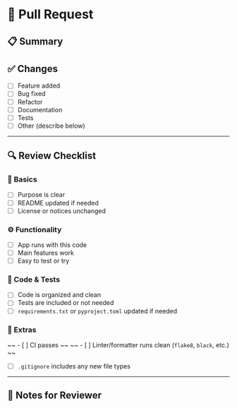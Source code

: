 # 🚀 Pull Request

## 📋 Summary

<!-- Describe what this PR does and why it’s needed -->

## ✅ Changes

- [ ] Feature added
- [ ] Bug fixed
- [ ] Refactor
- [ ] Documentation
- [ ] Tests
- [ ] Other (describe below)

---

## 🔍 Review Checklist

### 📘 Basics
- [ ] Purpose is clear
- [ ] README updated if needed
- [ ] License or notices unchanged

### ⚙️ Functionality
- [ ] App runs with this code
- [ ] Main features work
- [ ] Easy to test or try

### 🧪 Code & Tests
- [ ] Code is organized and clean
- [ ] Tests are included or not needed
- [ ] `requirements.txt` or `pyproject.toml` updated if needed

### 🔧 Extras
~~ - [ ] CI passes ~~
~~ - [ ] Linter/formatter runs clean (`flake8`, `black`, etc.) ~~
- [ ] `.gitignore` includes any new file types

---

## 💬 Notes for Reviewer

<!-- Add any context, concerns, or pointers -->
